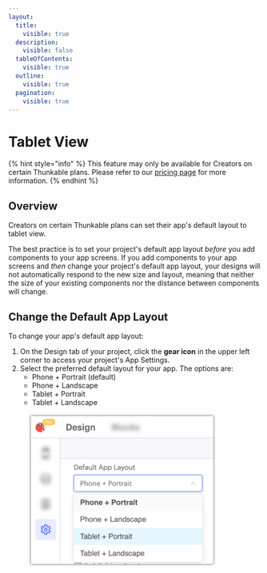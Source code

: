 ```yaml
---
layout:
  title:
    visible: true
  description:
    visible: false
  tableOfContents:
    visible: true
  outline:
    visible: true
  pagination:
    visible: true
---
```


# Tablet View

{% hint style="info" %}
This feature may only be available for Creators on certain Thunkable plans. Please refer to our [pricing page](https://thunkable.com/#/pricing) for more information.
{% endhint %}

## Overview

Creators on certain Thunkable plans can set their app's default layout to tablet view.&#x20;

The best practice is to set your project's default app layout _before_ you add components to your app screens. If you add components to your app screens and _then_ change your project's default app layout, your designs will not automatically respond to the new size and layout, meaning that neither the size of your existing components nor the distance between components will change.

## Change the Default App Layout&#x20;

To change your app's default app layout:

1. On the Design tab of your project, click the **gear icon** in the upper left corner to access your project's App Settings.
2. Select the preferred default layout for your app. The options are:
   * Phone + Portrait (default)
   * Phone + Landscape
   * Tablet + Portrait
   * Tablet + Landscape

<div align="left">

<figure><img src="../../.gitbook/assets/Tablet view menu.png" alt="" width="375"><figcaption></figcaption></figure>

</div>
